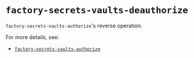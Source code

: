 # `factory-secrets-vaults-deauthorize`

`factory-secrets-vaults-authorize`'s reverse operation.

For more details, see:

 -  [`factory-secrets-vaults-authorize`](./factory-secrets-vaults-authorize.md)
